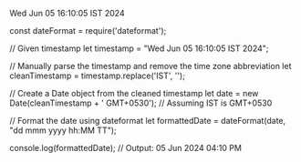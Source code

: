 Wed Jun 05 16:10:05 IST 2024


const dateFormat = require('dateformat');

// Given timestamp
let timestamp = "Wed Jun 05 16:10:05 IST 2024";

// Manually parse the timestamp and remove the time zone abbreviation
let cleanTimestamp = timestamp.replace('IST', '');

// Create a Date object from the cleaned timestamp
let date = new Date(cleanTimestamp + ' GMT+0530'); // Assuming IST is GMT+0530

// Format the date using dateformat
let formattedDate = dateFormat(date, "dd mmm yyyy hh:MM TT");

console.log(formattedDate); // Output: 05 Jun 2024 04:10 PM

